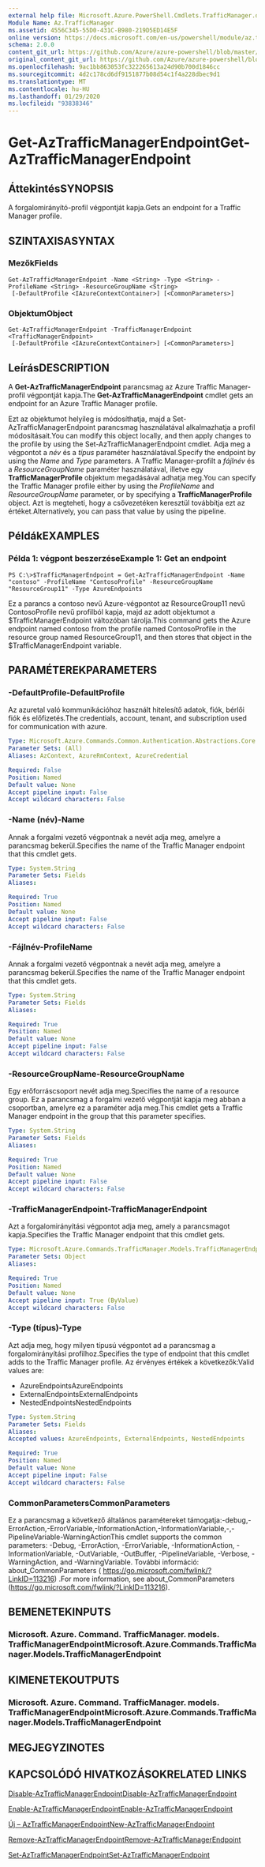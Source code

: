 ```yaml
---
external help file: Microsoft.Azure.PowerShell.Cmdlets.TrafficManager.dll-Help.xml
Module Name: Az.TrafficManager
ms.assetid: 4556C345-55D0-431C-B980-219D5ED14E5F
online version: https://docs.microsoft.com/en-us/powershell/module/az.trafficmanager/get-aztrafficmanagerendpoint
schema: 2.0.0
content_git_url: https://github.com/Azure/azure-powershell/blob/master/src/TrafficManager/TrafficManager/help/Get-AzTrafficManagerEndpoint.md
original_content_git_url: https://github.com/Azure/azure-powershell/blob/master/src/TrafficManager/TrafficManager/help/Get-AzTrafficManagerEndpoint.md
ms.openlocfilehash: 9ac1bb863053fc322265613a24d90b700d1846cc
ms.sourcegitcommit: 4d2c178cd6df9151877b08d54c1f4a228dbec9d1
ms.translationtype: MT
ms.contentlocale: hu-HU
ms.lasthandoff: 01/29/2020
ms.locfileid: "93838346"
---
```

# <span data-ttu-id="7fcd6-101">Get-AzTrafficManagerEndpoint</span><span class="sxs-lookup"><span data-stu-id="7fcd6-101">Get-AzTrafficManagerEndpoint</span></span>

## <span data-ttu-id="7fcd6-102">Áttekintés</span><span class="sxs-lookup"><span data-stu-id="7fcd6-102">SYNOPSIS</span></span>
<span data-ttu-id="7fcd6-103">A forgalomirányító-profil végpontját kapja.</span><span class="sxs-lookup"><span data-stu-id="7fcd6-103">Gets an endpoint for a Traffic Manager profile.</span></span>

## <span data-ttu-id="7fcd6-104">SZINTAXISA</span><span class="sxs-lookup"><span data-stu-id="7fcd6-104">SYNTAX</span></span>

### <span data-ttu-id="7fcd6-105">Mezők</span><span class="sxs-lookup"><span data-stu-id="7fcd6-105">Fields</span></span>
```
Get-AzTrafficManagerEndpoint -Name <String> -Type <String> -ProfileName <String> -ResourceGroupName <String>
 [-DefaultProfile <IAzureContextContainer>] [<CommonParameters>]
```

### <span data-ttu-id="7fcd6-106">Objektum</span><span class="sxs-lookup"><span data-stu-id="7fcd6-106">Object</span></span>
```
Get-AzTrafficManagerEndpoint -TrafficManagerEndpoint <TrafficManagerEndpoint>
 [-DefaultProfile <IAzureContextContainer>] [<CommonParameters>]
```

## <span data-ttu-id="7fcd6-107">Leírás</span><span class="sxs-lookup"><span data-stu-id="7fcd6-107">DESCRIPTION</span></span>
<span data-ttu-id="7fcd6-108">A **Get-AzTrafficManagerEndpoint** parancsmag az Azure Traffic Manager-profil végpontját kapja.</span><span class="sxs-lookup"><span data-stu-id="7fcd6-108">The **Get-AzTrafficManagerEndpoint** cmdlet gets an endpoint for an Azure Traffic Manager profile.</span></span>

<span data-ttu-id="7fcd6-109">Ezt az objektumot helyileg is módosíthatja, majd a Set-AzTrafficManagerEndpoint parancsmag használatával alkalmazhatja a profil módosításait.</span><span class="sxs-lookup"><span data-stu-id="7fcd6-109">You can modify this object locally, and then apply changes to the profile by using the Set-AzTrafficManagerEndpoint cmdlet.</span></span>
<span data-ttu-id="7fcd6-110">Adja meg a végpontot a *név* és a *típus* paraméter használatával.</span><span class="sxs-lookup"><span data-stu-id="7fcd6-110">Specify the endpoint by using the *Name* and *Type* parameters.</span></span>
<span data-ttu-id="7fcd6-111">A Traffic Manager-profilt a *fájlnév* és a *ResourceGroupName* paraméter használatával, illetve egy **TrafficManagerProfile** objektum megadásával adhatja meg.</span><span class="sxs-lookup"><span data-stu-id="7fcd6-111">You can specify the Traffic Manager profile either by using the *ProfileName* and *ResourceGroupName* parameter, or by specifying a **TrafficManagerProfile** object.</span></span>
<span data-ttu-id="7fcd6-112">Azt is megteheti, hogy a csővezetéken keresztül továbbítja ezt az értéket.</span><span class="sxs-lookup"><span data-stu-id="7fcd6-112">Alternatively, you can pass that value by using the pipeline.</span></span>

## <span data-ttu-id="7fcd6-113">Példák</span><span class="sxs-lookup"><span data-stu-id="7fcd6-113">EXAMPLES</span></span>

### <span data-ttu-id="7fcd6-114">Példa 1: végpont beszerzése</span><span class="sxs-lookup"><span data-stu-id="7fcd6-114">Example 1: Get an endpoint</span></span>
```
PS C:\>$TrafficManagerEndpoint = Get-AzTrafficManagerEndpoint -Name "contoso" -ProfileName "ContosoProfile" -ResourceGroupName "ResourceGroup11" -Type AzureEndpoints
```

<span data-ttu-id="7fcd6-115">Ez a parancs a contoso nevű Azure-végpontot az ResourceGroup11 nevű ContosoProfile nevű profilból kapja, majd az adott objektumot a $TrafficManagerEndpoint változóban tárolja.</span><span class="sxs-lookup"><span data-stu-id="7fcd6-115">This command gets the Azure endpoint named contoso from the profile named ContosoProfile in the resource group named ResourceGroup11, and then stores that object in the $TrafficManagerEndpoint variable.</span></span>

## <span data-ttu-id="7fcd6-116">PARAMÉTEREK</span><span class="sxs-lookup"><span data-stu-id="7fcd6-116">PARAMETERS</span></span>

### <span data-ttu-id="7fcd6-117">-DefaultProfile</span><span class="sxs-lookup"><span data-stu-id="7fcd6-117">-DefaultProfile</span></span>
<span data-ttu-id="7fcd6-118">Az azuretal való kommunikációhoz használt hitelesítő adatok, fiók, bérlői fiók és előfizetés.</span><span class="sxs-lookup"><span data-stu-id="7fcd6-118">The credentials, account, tenant, and subscription used for communication with azure.</span></span>

```yaml
Type: Microsoft.Azure.Commands.Common.Authentication.Abstractions.Core.IAzureContextContainer
Parameter Sets: (All)
Aliases: AzContext, AzureRmContext, AzureCredential

Required: False
Position: Named
Default value: None
Accept pipeline input: False
Accept wildcard characters: False
```

### <span data-ttu-id="7fcd6-119">-Name (név)</span><span class="sxs-lookup"><span data-stu-id="7fcd6-119">-Name</span></span>
<span data-ttu-id="7fcd6-120">Annak a forgalmi vezető végpontnak a nevét adja meg, amelyre a parancsmag bekerül.</span><span class="sxs-lookup"><span data-stu-id="7fcd6-120">Specifies the name of the Traffic Manager endpoint that this cmdlet gets.</span></span>

```yaml
Type: System.String
Parameter Sets: Fields
Aliases:

Required: True
Position: Named
Default value: None
Accept pipeline input: False
Accept wildcard characters: False
```

### <span data-ttu-id="7fcd6-121">-Fájlnév</span><span class="sxs-lookup"><span data-stu-id="7fcd6-121">-ProfileName</span></span>
<span data-ttu-id="7fcd6-122">Annak a forgalmi vezető végpontnak a nevét adja meg, amelyre a parancsmag bekerül.</span><span class="sxs-lookup"><span data-stu-id="7fcd6-122">Specifies the name of the Traffic Manager endpoint that this cmdlet gets.</span></span>

```yaml
Type: System.String
Parameter Sets: Fields
Aliases:

Required: True
Position: Named
Default value: None
Accept pipeline input: False
Accept wildcard characters: False
```

### <span data-ttu-id="7fcd6-123">-ResourceGroupName</span><span class="sxs-lookup"><span data-stu-id="7fcd6-123">-ResourceGroupName</span></span>
<span data-ttu-id="7fcd6-124">Egy erőforráscsoport nevét adja meg.</span><span class="sxs-lookup"><span data-stu-id="7fcd6-124">Specifies the name of a resource group.</span></span>
<span data-ttu-id="7fcd6-125">Ez a parancsmag a forgalmi vezető végpontját kapja meg abban a csoportban, amelyre ez a paraméter adja meg.</span><span class="sxs-lookup"><span data-stu-id="7fcd6-125">This cmdlet gets a Traffic Manager endpoint in the group that this parameter specifies.</span></span>

```yaml
Type: System.String
Parameter Sets: Fields
Aliases:

Required: True
Position: Named
Default value: None
Accept pipeline input: False
Accept wildcard characters: False
```

### <span data-ttu-id="7fcd6-126">-TrafficManagerEndpoint</span><span class="sxs-lookup"><span data-stu-id="7fcd6-126">-TrafficManagerEndpoint</span></span>
<span data-ttu-id="7fcd6-127">Azt a forgalomirányítási végpontot adja meg, amely a parancsmagot kapja.</span><span class="sxs-lookup"><span data-stu-id="7fcd6-127">Specifies the Traffic Manager endpoint that this cmdlet gets.</span></span>

```yaml
Type: Microsoft.Azure.Commands.TrafficManager.Models.TrafficManagerEndpoint
Parameter Sets: Object
Aliases:

Required: True
Position: Named
Default value: None
Accept pipeline input: True (ByValue)
Accept wildcard characters: False
```

### <span data-ttu-id="7fcd6-128">-Type (típus)</span><span class="sxs-lookup"><span data-stu-id="7fcd6-128">-Type</span></span>
<span data-ttu-id="7fcd6-129">Azt adja meg, hogy milyen típusú végpontot ad a parancsmag a forgalomirányítási profilhoz.</span><span class="sxs-lookup"><span data-stu-id="7fcd6-129">Specifies the type of endpoint that this cmdlet adds to the Traffic Manager profile.</span></span>
<span data-ttu-id="7fcd6-130">Az érvényes értékek a következők:</span><span class="sxs-lookup"><span data-stu-id="7fcd6-130">Valid values are:</span></span> 

- <span data-ttu-id="7fcd6-131">AzureEndpoints</span><span class="sxs-lookup"><span data-stu-id="7fcd6-131">AzureEndpoints</span></span>
- <span data-ttu-id="7fcd6-132">ExternalEndpoints</span><span class="sxs-lookup"><span data-stu-id="7fcd6-132">ExternalEndpoints</span></span>
- <span data-ttu-id="7fcd6-133">NestedEndpoints</span><span class="sxs-lookup"><span data-stu-id="7fcd6-133">NestedEndpoints</span></span>

```yaml
Type: System.String
Parameter Sets: Fields
Aliases:
Accepted values: AzureEndpoints, ExternalEndpoints, NestedEndpoints

Required: True
Position: Named
Default value: None
Accept pipeline input: False
Accept wildcard characters: False
```

### <span data-ttu-id="7fcd6-134">CommonParameters</span><span class="sxs-lookup"><span data-stu-id="7fcd6-134">CommonParameters</span></span>
<span data-ttu-id="7fcd6-135">Ez a parancsmag a következő általános paramétereket támogatja:-debug,-ErrorAction,-ErrorVariable,-InformationAction,-InformationVariable,-,-PipelineVariable-WarningAction</span><span class="sxs-lookup"><span data-stu-id="7fcd6-135">This cmdlet supports the common parameters: -Debug, -ErrorAction, -ErrorVariable, -InformationAction, -InformationVariable, -OutVariable, -OutBuffer, -PipelineVariable, -Verbose, -WarningAction, and -WarningVariable.</span></span> <span data-ttu-id="7fcd6-136">További információ: about_CommonParameters ( https://go.microsoft.com/fwlink/?LinkID=113216) .</span><span class="sxs-lookup"><span data-stu-id="7fcd6-136">For more information, see about_CommonParameters (https://go.microsoft.com/fwlink/?LinkID=113216).</span></span>

## <span data-ttu-id="7fcd6-137">BEMENETEK</span><span class="sxs-lookup"><span data-stu-id="7fcd6-137">INPUTS</span></span>

### <span data-ttu-id="7fcd6-138">Microsoft. Azure. Command. TrafficManager. models. TrafficManagerEndpoint</span><span class="sxs-lookup"><span data-stu-id="7fcd6-138">Microsoft.Azure.Commands.TrafficManager.Models.TrafficManagerEndpoint</span></span>

## <span data-ttu-id="7fcd6-139">KIMENETEK</span><span class="sxs-lookup"><span data-stu-id="7fcd6-139">OUTPUTS</span></span>

### <span data-ttu-id="7fcd6-140">Microsoft. Azure. Command. TrafficManager. models. TrafficManagerEndpoint</span><span class="sxs-lookup"><span data-stu-id="7fcd6-140">Microsoft.Azure.Commands.TrafficManager.Models.TrafficManagerEndpoint</span></span>

## <span data-ttu-id="7fcd6-141">MEGJEGYZI</span><span class="sxs-lookup"><span data-stu-id="7fcd6-141">NOTES</span></span>

## <span data-ttu-id="7fcd6-142">KAPCSOLÓDÓ HIVATKOZÁSOK</span><span class="sxs-lookup"><span data-stu-id="7fcd6-142">RELATED LINKS</span></span>

[<span data-ttu-id="7fcd6-143">Disable-AzTrafficManagerEndpoint</span><span class="sxs-lookup"><span data-stu-id="7fcd6-143">Disable-AzTrafficManagerEndpoint</span></span>](./Disable-AzTrafficManagerEndpoint.md)

[<span data-ttu-id="7fcd6-144">Enable-AzTrafficManagerEndpoint</span><span class="sxs-lookup"><span data-stu-id="7fcd6-144">Enable-AzTrafficManagerEndpoint</span></span>](./Enable-AzTrafficManagerEndpoint.md)

[<span data-ttu-id="7fcd6-145">Új – AzTrafficManagerEndpoint</span><span class="sxs-lookup"><span data-stu-id="7fcd6-145">New-AzTrafficManagerEndpoint</span></span>](./New-AzTrafficManagerEndpoint.md)

[<span data-ttu-id="7fcd6-146">Remove-AzTrafficManagerEndpoint</span><span class="sxs-lookup"><span data-stu-id="7fcd6-146">Remove-AzTrafficManagerEndpoint</span></span>](./Remove-AzTrafficManagerEndpoint.md)

[<span data-ttu-id="7fcd6-147">Set-AzTrafficManagerEndpoint</span><span class="sxs-lookup"><span data-stu-id="7fcd6-147">Set-AzTrafficManagerEndpoint</span></span>](./Set-AzTrafficManagerEndpoint.md)


